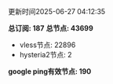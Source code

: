 更新时间2025-06-27 04:12:35

**总订阅: 187**
**总节点: 43699**
- vless节点: 22896
- hysteria2节点: 2

**google ping有效节点: 190**
